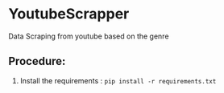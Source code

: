 # YoutubeScrapper
Data Scraping from youtube based on the genre
## Procedure:
1. Install the requirements : ` pip install -r requirements.txt `
